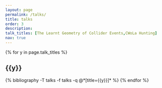 ```yaml
---
layout: page
permalink: /talks/
title: talks
order: 3
description:
talk_titles: [The Learnt Geometry of Collider Events,CWoLa Hunting]
nav: true
---
```


<div class="publications">

{% for y in page.talk_titles %}
  <h2 class="title">{{y}}</h2>
      {% bibliography -T talks -f talks -q @*[title={{y}}]* %}
          {% endfor %}

</div>
